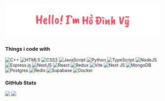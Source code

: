 ![](./greating.png)

### Things i code with

![C++](https://img.shields.io/badge/c++-%2300599C.svg?style=for-the-badge&logo=c%2B%2B&logoColor=white) ![HTML5](https://img.shields.io/badge/html5-%23E34F26.svg?style=for-the-badge&logo=html5&logoColor=white) ![CSS3](https://img.shields.io/badge/css3-%231572B6.svg?style=for-the-badge&logo=css3&logoColor=white) ![JavaScript](https://img.shields.io/badge/javascript-%23323330.svg?style=for-the-badge&logo=javascript&logoColor=%23F7DF1E) ![Python](https://img.shields.io/badge/python-3670A0?style=for-the-badge&logo=python&logoColor=ffdd54) ![TypeScript](https://img.shields.io/badge/typescript-%23007ACC.svg?style=for-the-badge&logo=typescript&logoColor=white) ![NodeJS](https://img.shields.io/badge/node.js-6DA55F?style=for-the-badge&logo=node.js&logoColor=white) ![Express.js](https://img.shields.io/badge/express.js-%23404d59.svg?style=for-the-badge&logo=express&logoColor=%2361DAFB) ![NestJS](https://img.shields.io/badge/nestjs-%23E0234E.svg?style=for-the-badge&logo=nestjs&logoColor=white) ![React](https://img.shields.io/badge/react-%2320232a.svg?style=for-the-badge&logo=react&logoColor=%2361DAFB) ![Redux](https://img.shields.io/badge/redux-%23593d88.svg?style=for-the-badge&logo=redux&logoColor=white) ![Vite](https://img.shields.io/badge/vite-%23646CFF.svg?style=for-the-badge&logo=vite&logoColor=white) ![Next JS](https://img.shields.io/badge/Next-black?style=for-the-badge&logo=next.js&logoColor=white) ![MongoDB](https://img.shields.io/badge/MongoDB-%234ea94b.svg?style=for-the-badge&logo=mongodb&logoColor=white) ![Postgres](https://img.shields.io/badge/postgres-%23316192.svg?style=for-the-badge&logo=postgresql&logoColor=white) ![Redis](https://img.shields.io/badge/redis-%23DD0031.svg?style=for-the-badge&logo=redis&logoColor=white) ![Supabase](https://img.shields.io/badge/Supabase-3ECF8E?style=for-the-badge&logo=supabase&logoColor=white) ![Docker](https://img.shields.io/badge/docker-%230db7ed.svg?style=for-the-badge&logo=docker&logoColor=white)

### GitHub Stats

<picture style="display: inline-block;">
  	<source
		srcset="https://github-readme-stats.vercel.app/api?username=nourist&theme=dracula&hide_border=true&include_all_commits=false&count_private=true&show_icons=true&rank_icon=github"
		media="(prefers-color-scheme: dark)"
	/>
  	<img
		src="https://github-readme-stats.vercel.app/api?username=nourist&theme=light&hide_border=true&include_all_commits=false&count_private=true&show_icons=true&rank_icon=github" 
	/>
</picture> 
<picture style="display: inline-block;">
  	<source
		srcset="https://github-readme-stats.vercel.app/api/top-langs/?username=nourist&theme=dracula&hide_border=true&include_all_commits=false&count_private=true&layout=compact"
		media="(prefers-color-scheme: dark)"
	/>
  	<img 
		src="https://github-readme-stats.vercel.app/api/top-langs/?username=nourist&theme=light&hide_border=true&include_all_commits=false&count_private=true&layout=compact" 
	/>
</picture>
